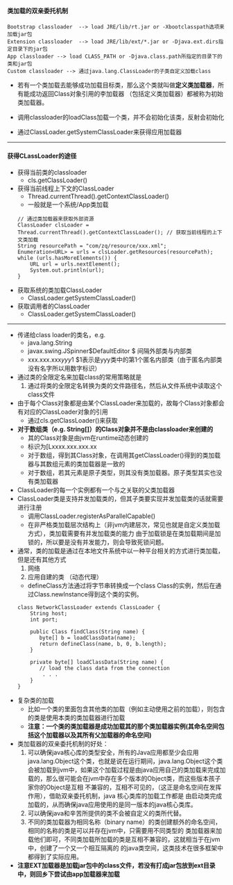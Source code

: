 #### 类加载的双亲委托机制
```
Bootstrap classloader  --> load JRE/lib/rt.jar or -Xbootclasspath选项来加载jar包
Extension classloader  --> load JRE/lib/ext/*.jar or -Djava.ext.dirs指定目录下的jar包
App classloader --> load CLASS_PATH or -Djava.class.path所指定的目录下的类和jar包
Custom classloader --> 通过java.lang.ClassLoader的子类自定义加载class
```
* 若有一个类加载去能够成功加载目标类，那么这个类就叫做**定义类加载器**，所有能成功返回Class对象引用的李加载器
    （包括定义类加载器）都被称为初始类加载器。
    
* 调用classloader的loadClass加载一个类，并不会初始化该类，反射会初始化
* 通过ClassLoader.getSystemClassLoader来获得应用加载器

-----
#### 获得CLassLoader的途径
* 获得当前类的classloader
    * cls.getClassLoader()
* 获得当前线程上下文的ClassLoader
    * Thread.currentThread().getContextClassLoader()
    * 一般就是一个系统/App类加载
    ```
    // 通过类加载器来获取外部资源
    ClassLoader clsLoader = Thread.currentThread().getContextClassLoader(); // 获取当前线程的上下文类加载
    String resourcePath = "com/zq/resource/xxx.xml";
    Enumeration<URL> = urls = clsLoader.getResources(resourcePath);
    while (urls.hasMoreElements()) {
        URL url = urls.nextElement();
        System.out.println(url);
    }
    ```
* 获取系统的类加载ClassLoader
    * ClassLoader.getSystemClassLoader()
* 获取调用者的ClassLoader 
    * ClassLoader.getSystemClassLoader()
-----------------
* 传递给class loader的类名，e.g.
    * java.lang.String
    * javax.swing.JSpinner$DefaultEditor $ 间隔外部类与内部类
    * xxx.xxx.xxx$yyy$1 $1表示是yyy类中的第1个匿名内部类（由于匿名内部类没有名字所以用数字标识）
* 通过类的全限定名来加载class的常用策略就是
    1. 通过将类的全限定名转换为类的文件路径名，然后从文件系统中读取这个class文件
* 由于每个Class对象都是由某个ClassLoader来加载的，故每个Class对象都会有对应的ClassLoader对象的引用
    * 通过cls.getClassLoader()来获取
* **对于数组类（e.g. String[]）的Class对象并不是由classloader来创建的**
    * 其的Class对象是由jvm在runtime动态创建的
    * 标识为[Lxxxx.xxx.xxx.xx
    * 对于数组，得到其Class对象，在调用其getClassLoader()得到的类加载器与其数组元素的类加载器是一致的
    * 对于数组，若其元素是原子类型，则其没有类加载器。原子类型其实也没有类加载器
* ClassLoader的每一个实例都有一个与之关联的父类加载器
* ClassLoader类是支持并发加载类的，但其子类要实现并发加载类的话就需要进行注册
    * 调用ClassLoader.registerAsParallelCapable()
    * 在非严格类加载层次结构上（非jvm内建层次，常见也就是自定义类加载方式），类加载需要有并发加载类的能力
        由于加载锁是在类加载期间是加锁的，所以要是没有并发能力，则会导致死锁问题。
* 通常，类的加载是通过在本地文件系统中以一种平台相关的方式进行类加载，但是还有其他方式
    1. 网络
    2. 应用自建的类 （动态代理）
    * defineClass方法通过将字节串转换成一个class Class的实例，然后在通过Class.newInstance得到这个类的实例。
    ```
    class NetworkClassLoader extends ClassLoader {
        String host;
        int port;
        
        public Class findClass(String name) {
           byte[] b = loadClassData(name);
           return defineClass(name, b, 0, b.length);
        }
        
        private byte[] loadClassData(String name) {
           // load the class data from the connection
            . . .
        }
    }
    ```         
* 复杂类的加载
    * 比如一个类的里面包含其他类的加载（例如主动使用之前的加载），则包含的类是使用本类的类加载器进行加载
    * **注意：一个类的类加载器是成功加载其的那个类加载器实例(其命名空间包括这个加载器以及其所有父加载器的命名空间)**
* 类加载器的双亲委托机制的好处：
    1. 可以确保java核心库的类型安全，所有的Java应用都至少会应用java.lang.Object这个类，也就是说在运行期间，java.lang.Object这个类
        会被加载到jvm中，如果这个加载过程是由java应用自己的类加载来完成加载的，那么很可能会在jvm中存在多个版本的Object类，而这些版本孩子家你的Object是互相
        不兼容的，互相不可见的，（这正是命名空间在发挥作用），借助双亲委托机制，java 核心类库的加载工作都是
        由启动类完成加载的，从而确保java应用使用的是同一版本的java核心类库。
    2. 可以确保java和辛苦所提供的类不会被自定义的类所代替。
    3. 不同的类加载器为相同名称（binary name）的类创建额外的命名空间，相同的名称的类是可以并存在jvm中，只需要用不同类型的
        类加载器来加载他们即可，不同类加载所加载的类是互相不兼容的，这就相当于在jvm中，创建了一个又一个相互隔离的
        的java类空间，这类技术在很多框架中都得到了实际应用。
* **注意EXT加载器是加载jar包中的class文件，若没有打成jar包放到ext目录中，则回乡下尝试由app加载器来加载**        

